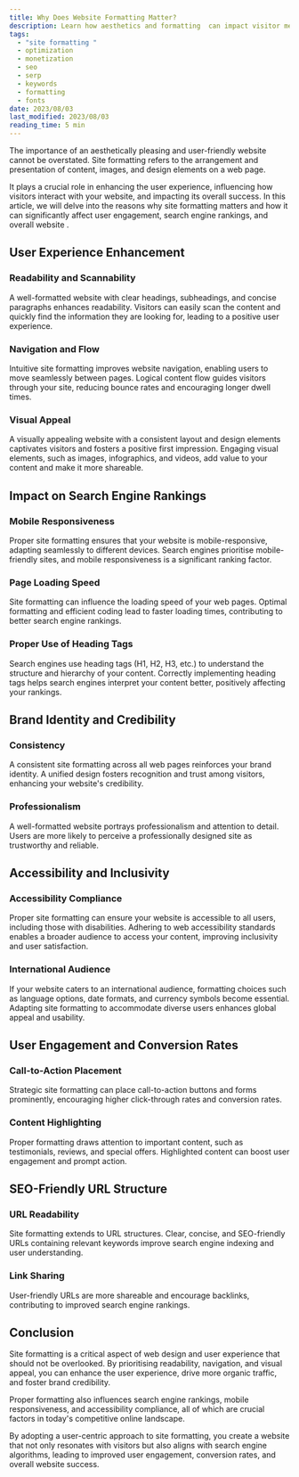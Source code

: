 ```yaml
---
title: Why Does Website Formatting Matter?
description: Learn how aesthetics and formatting  can impact visitor metrics and help drive traffic and identify your brand on the internet
tags:
  - "site formatting "
  - optimization
  - monetization 
  - seo
  - serp
  - keywords
  - formatting 
  - fonts
date: 2023/08/03
last_modified: 2023/08/03
reading_time: 5 min
---
```


The importance of an aesthetically pleasing and user-friendly website cannot be overstated. Site formatting refers to the arrangement and presentation of content, images, and design elements on a web page.

It plays a crucial role in enhancing the user experience, influencing how visitors interact with your website, and impacting its overall success. In this article, we will delve into the reasons why site formatting matters and how it can significantly affect user engagement, search engine rankings, and overall website .

## User Experience Enhancement

### Readability and Scannability

A well-formatted website with clear headings, subheadings, and concise paragraphs enhances readability. Visitors can easily scan the content and quickly find the information they are looking for, leading to a positive user experience.

### Navigation and Flow

Intuitive site formatting improves website navigation, enabling users to move seamlessly between pages. Logical content flow guides visitors through your site, reducing bounce rates and encouraging longer dwell times.

### Visual Appeal

A visually appealing website with a consistent layout and design elements captivates visitors and fosters a positive first impression. Engaging visual elements, such as images, infographics, and videos, add value to your content and make it more shareable.

## Impact on Search Engine Rankings

### Mobile Responsiveness

Proper site formatting ensures that your website is mobile-responsive, adapting seamlessly to different devices. Search engines prioritise mobile-friendly sites, and mobile responsiveness is a significant ranking factor.

### Page Loading Speed

Site formatting can influence the loading speed of your web pages. Optimal formatting and efficient coding lead to faster loading times, contributing to better search engine rankings.

### Proper Use of Heading Tags

Search engines use heading tags (H1, H2, H3, etc.) to understand the structure and hierarchy of your content. Correctly implementing heading tags helps search engines interpret your content better, positively affecting your rankings.

## Brand Identity and Credibility

### Consistency

A consistent site formatting across all web pages reinforces your brand identity. A unified design fosters recognition and trust among visitors, enhancing your website's credibility.

### Professionalism

A well-formatted website portrays professionalism and attention to detail. Users are more likely to perceive a professionally designed site as trustworthy and reliable.

## Accessibility and Inclusivity

### Accessibility Compliance

Proper site formatting can ensure your website is accessible to all users, including those with disabilities. Adhering to web accessibility standards enables a broader audience to access your content, improving inclusivity and user satisfaction.

### International Audience

If your website caters to an international audience, formatting choices such as language options, date formats, and currency symbols become essential. Adapting site formatting to accommodate diverse users enhances global appeal and usability.

## User Engagement and Conversion Rates

### Call-to-Action Placement

Strategic site formatting can place call-to-action buttons and forms prominently, encouraging higher click-through rates and conversion rates.

### Content Highlighting

Proper formatting draws attention to important content, such as testimonials, reviews, and special offers. Highlighted content can boost user engagement and prompt action.

## SEO-Friendly URL Structure

### URL Readability

Site formatting extends to URL structures. Clear, concise, and SEO-friendly URLs containing relevant keywords improve search engine indexing and user understanding.

### Link Sharing

User-friendly URLs are more shareable and encourage backlinks, contributing to improved search engine rankings.

## Conclusion

Site formatting is a critical aspect of web design and user experience that should not be overlooked. By prioritising readability, navigation, and visual appeal, you can enhance the user experience, drive more organic traffic, and foster brand credibility.

Proper formatting also influences search engine rankings, mobile responsiveness, and accessibility compliance, all of which are crucial factors in today's competitive online landscape.

By adopting a user-centric approach to site formatting, you create a website that not only resonates with visitors but also aligns with search engine algorithms, leading to improved user engagement, conversion rates, and overall website success.
